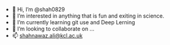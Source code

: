 - 👋 Hi, I’m @shah0829
- 👀 I’m interested in anything that is fun and exiting in science.
- 🌱 I’m currently learning git use and Deep Lerning
- 💞️ I’m looking to collaborate on ...
- 📫 shahnawaz.ali@kcl.ac.uk

<!---
shah0829/shah0829 is a ✨ special ✨ repository because its `README.md` (this file) appears on your GitHub profile.
You can click the Preview link to take a look at your changes.
--->
